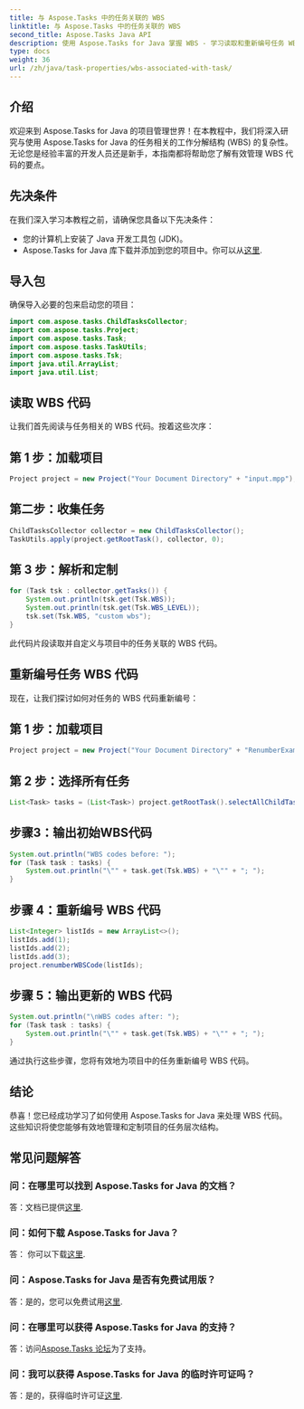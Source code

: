 ```yaml
---
title: 与 Aspose.Tasks 中的任务关联的 WBS
linktitle: 与 Aspose.Tasks 中的任务关联的 WBS
second_title: Aspose.Tasks Java API
description: 使用 Aspose.Tasks for Java 掌握 WBS - 学习读取和重新编号任务 WBS 代码。提升项目管理效率！
type: docs
weight: 36
url: /zh/java/task-properties/wbs-associated-with-task/
---
```

## 介绍
欢迎来到 Aspose.Tasks for Java 的项目管理世界！在本教程中，我们将深入研究与使用 Aspose.Tasks for Java 的任务相关的工作分解结构 (WBS) 的复杂性。无论您是经验丰富的开发人员还是新手，本指南都将帮助您了解有效管理 WBS 代码的要点。
## 先决条件
在我们深入学习本教程之前，请确保您具备以下先决条件：
- 您的计算机上安装了 Java 开发工具包 (JDK)。
-  Aspose.Tasks for Java 库下载并添加到您的项目中。你可以从[这里](https://releases.aspose.com/tasks/java/).
## 导入包
确保导入必要的包来启动您的项目：
```java
import com.aspose.tasks.ChildTasksCollector;
import com.aspose.tasks.Project;
import com.aspose.tasks.Task;
import com.aspose.tasks.TaskUtils;
import com.aspose.tasks.Tsk;
import java.util.ArrayList;
import java.util.List;
```
## 读取 WBS 代码
让我们首先阅读与任务相关的 WBS 代码。按着这些次序：
## 第 1 步：加载项目
```java
Project project = new Project("Your Document Directory" + "input.mpp");
```
## 第二步：收集任务
```java
ChildTasksCollector collector = new ChildTasksCollector();
TaskUtils.apply(project.getRootTask(), collector, 0);
```
## 第 3 步：解析和定制
```java
for (Task tsk : collector.getTasks()) {
    System.out.println(tsk.get(Tsk.WBS));
    System.out.println(tsk.get(Tsk.WBS_LEVEL));
    tsk.set(Tsk.WBS, "custom wbs");
}
```
此代码片段读取并自定义与项目中的任务关联的 WBS 代码。
## 重新编号任务 WBS 代码
现在，让我们探讨如何对任务的 WBS 代码重新编号：
## 第 1 步：加载项目
```java
Project project = new Project("Your Document Directory" + "RenumberExample.mpp");
```
## 第 2 步：选择所有任务
```java
List<Task> tasks = (List<Task>) project.getRootTask().selectAllChildTasks();
```
## 步骤3：输出初始WBS代码
```java
System.out.println("WBS codes before: ");
for (Task task : tasks) {
    System.out.println("\"" + task.get(Tsk.WBS) + "\"" + "; ");
}
```
## 步骤 4：重新编号 WBS 代码
```java
List<Integer> listIds = new ArrayList<>();
listIds.add(1);
listIds.add(2);
listIds.add(3);
project.renumberWBSCode(listIds);
```
## 步骤 5：输出更新的 WBS 代码
```java
System.out.println("\nWBS codes after: ");
for (Task task : tasks) {
    System.out.println("\"" + task.get(Tsk.WBS) + "\"" + "; ");
}
```
通过执行这些步骤，您将有效地为项目中的任务重新编号 WBS 代码。
## 结论
恭喜！您已经成功学习了如何使用 Aspose.Tasks for Java 来处理 WBS 代码。这些知识将使您能够有效地管理和定制项目的任务层次结构。
## 常见问题解答
### 问：在哪里可以找到 Aspose.Tasks for Java 的文档？
答：文档已提供[这里](https://reference.aspose.com/tasks/java/).
### 问：如何下载 Aspose.Tasks for Java？
答： 你可以下载[这里](https://releases.aspose.com/tasks/java/).
### 问：Aspose.Tasks for Java 是否有免费试用版？
答：是的，您可以免费试用[这里](https://releases.aspose.com/).
### 问：在哪里可以获得 Aspose.Tasks for Java 的支持？
答：访问[Aspose.Tasks 论坛](https://forum.aspose.com/c/tasks/15)为了支持。
### 问：我可以获得 Aspose.Tasks for Java 的临时许可证吗？
答：是的，获得临时许可证[这里](https://purchase.aspose.com/temporary-license/).